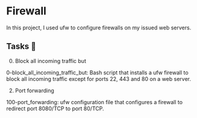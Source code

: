 # Firewall

In this project, I used ufw to configure firewalls on my issued web servers.



## Tasks 📃

0. Block all incoming traffic but



0-block_all_incoming_traffic_but: Bash script that installs a ufw firewall to block all incoming traffic except for ports 22, 443 and 80 on a web server.

2. Port forwarding



100-port_forwarding: ufw configuration file that configures a firewall to redirect port 8080/TCP to port 80/TCP.
